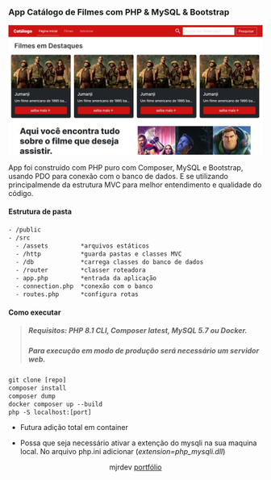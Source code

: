 ### App Catálogo de Filmes com PHP & MySQL & Bootstrap

![app example](/public/example.jpg)

App foi construido com PHP puro com Composer, MySQL e Bootstrap, usando PDO para conexão com o banco de dados. E se utilizando principalmende da estrutura MVC para melhor entendimento e qualidade do código.

#### Estrutura de pasta

```
- /public
- /src
  - /assets         *arquivos estáticos
  - /http           *guarda pastas e classes MVC
  - /db             *carrega classes do banco de dados
  - /router         *classer roteadora
  - app.php         *entrada da aplicação
  - connection.php  *conexão com o banco
  - routes.php      *configura rotas
```

#### Como executar

> ##### Requisitos: PHP 8.1 CLI, Composer latest, MySQL 5.7 ou Docker.
> ##### Para execução em modo de produção será necessário um servidor web.

```
git clone [repo]
composer install
composer dump
docker composer up --build
php -S localhost:[port]
```
* Futura adição total em container

* Possa que seja necessário ativar a extenção do mysqli na sua maquina local. No arquivo php.ini adicionar (_extension=php_mysqli.dll_)

<div align="center">
  mjrdev <a href="https://mjrdev.github.io/portfolio/">portfólio</a>
</div>
